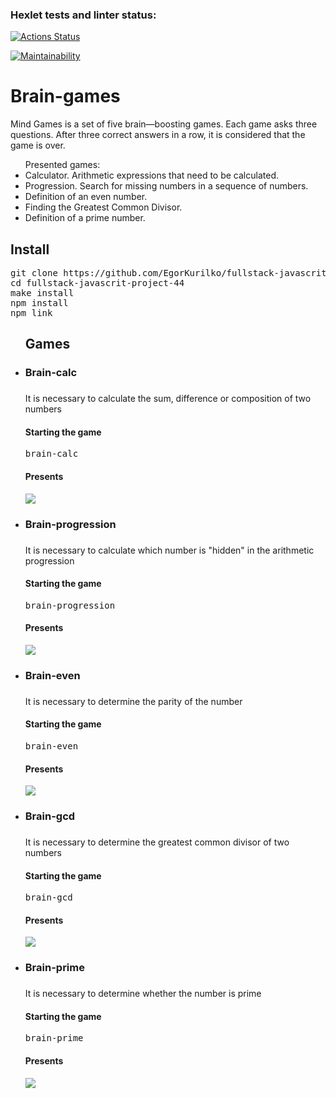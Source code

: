 ### Hexlet tests and linter status:
[![Actions Status](https://github.com/EgorKurilko/fullstack-javascript-project-44/workflows/hexlet-check/badge.svg)](https://github.com/EgorKurilko/fullstack-javascript-project-44/actions)

[![Maintainability](https://api.codeclimate.com/v1/badges/987259e7568ffefbb859/maintainability)](https://codeclimate.com/github/EgorKurilko/fullstack-javascript-project-44/maintainability)

<h1>Brain-games</h1>

<p>Mind Games is a set of five brain—boosting games. Each game asks three questions. After three correct answers in a row, it is considered that the game is over.</p>
<ul>Presented games:
<li>Calculator. Arithmetic expressions that need to be calculated.</li>
<li>Progression. Search for missing numbers in a sequence of numbers.</li>
<li>Definition of an even number.</li>
<li>Finding the Greatest Common Divisor.</li>
<li>Definition of a prime number.</li>
</ul>

<h2>Install</h2>

<pre>
git clone https://github.com/EgorKurilko/fullstack-javascrit-project-44.git
cd fullstack-javascrit-project-44
make install
npm install
npm link
</pre>

<ul>
<h2>Games</h2>

<li><h3>Brain-calc<h3></li>
<p>It is necessary to calculate the sum, difference or composition of two numbers</p>

<h4>Starting the game</h4>

<pre>brain-calc</pre>

<h4>Presents</h4>
<p><a href="https://asciinema.org/a/C0DW3FjR4y4xRgbF8sjUTfm0F" target="_blank"><img src="https://asciinema.org/a/C0DW3FjR4y4xRgbF8sjUTfm0F.svg" /></a></p>

<li><h3>Brain-progression<h3></li>

<p>It is necessary to calculate which number is "hidden" in the arithmetic progression</p>

<h4>Starting the game</h4>

<pre>brain-progression</pre>

<h4>Presents</h4>
<p><a href="https://asciinema.org/a/hvIf8uvmwfeH5InygsM0DcqQ7" target="_blank"><img src="https://asciinema.org/a/hvIf8uvmwfeH5InygsM0DcqQ7.svg" /></a></p>

<li><h3>Brain-even<h3></li>

<p>It is necessary to determine the parity of the number</p>

<h4>Starting the game</h4>

<pre>brain-even</pre>

<h4>Presents</h4>
<p><a href="https://asciinema.org/a/ZFAvWfFU1jpFA4Bpz4AvWyudH" target="_blank"><img src="https://asciinema.org/a/ZFAvWfFU1jpFA4Bpz4AvWyudH.svg" /></a></p>

<li><h3>Brain-gcd<h3></li>

<p>It is necessary to determine the greatest common divisor of two numbers</p>

<h4>Starting the game</h4>

<pre>brain-gcd</pre>

<h4>Presents</h4>
<p><a href="https://asciinema.org/a/gpHTZvY7mMEV4hb356jXqEtZy" target="_blank"><img src="https://asciinema.org/a/gpHTZvY7mMEV4hb356jXqEtZy.svg" /></a></p>

<li><h3>Brain-prime<h3></li>

<p>It is necessary to determine whether the number is prime</p>

<h4>Starting the game</h4>

<pre>brain-prime</pre>

<h4>Presents</h4>
<p><a href="https://asciinema.org/a/pfxk9WdnwkbHYiLfX1SpxM9QG" target="_blank"><img src="https://asciinema.org/a/pfxk9WdnwkbHYiLfX1SpxM9QG.svg" /></a></p>
</ul>